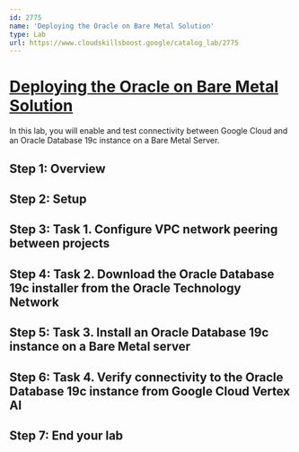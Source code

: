 ```yaml
---
id: 2775
name: 'Deploying the Oracle on Bare Metal Solution'
type: Lab
url: https://www.cloudskillsboost.google/catalog_lab/2775
---
```


# [Deploying the Oracle on Bare Metal Solution](https://www.cloudskillsboost.google/catalog_lab/2775)

In this lab, you will enable and test connectivity between Google Cloud and an Oracle Database 19c instance on a Bare Metal Server.

## Step 1: Overview

## Step 2: Setup

## Step 3: Task 1. Configure VPC network peering between projects

## Step 4: Task 2. Download the Oracle Database 19c installer from the Oracle Technology Network

## Step 5: Task 3. Install an Oracle Database 19c instance on a Bare Metal server

## Step 6: Task 4. Verify connectivity to the Oracle Database 19c instance from Google Cloud Vertex AI

## Step 7: End your lab
